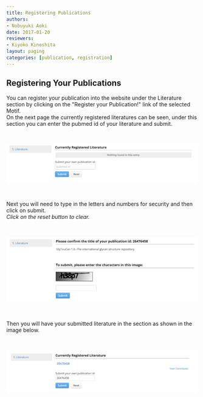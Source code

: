 ```yaml
---
title: Registering Publications
authors:
- Nobuyuki Aoki
date: 2017-01-20
reviewers:
- Kiyoko Kinoshita
layout: paging
categories: [publication, registration]
---
```


Registering Your Publications
------------
You can register your publication into the website under the Literature section by clicking on the "Register your Publication!" link of the selected Motif.  
On the next page the currently registered literatures can be seen, under this section you can enter the pubmed id of your literature and submit.  

<br>

![Glytoucan Literature Section](/images/manual/literature-registration.png)

<br>

Next you will need to type in the letters and numbers for security and then click on submit.  
*Click on the reset button to clear.*  

<br>

![Glytoucan Literature Section](/images/manual/literature-confirmation.png)

<br>

Then you will have your submitted literature in the section as shown in the image below.  

<br>

![Glytoucan Literature Section](/images/manual/literature-submitted.png)
